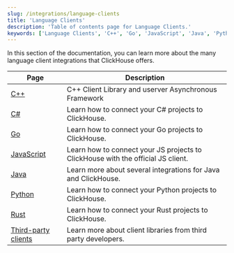 ```yaml
---
slug: /integrations/language-clients
title: 'Language Clients'
description: 'Table of contents page for Language Clients.'
keywords: ['Language Clients', 'C++', 'Go', 'JavaScript', 'Java', 'Python', 'Rust']
---
```


In this section of the documentation, you can learn more about the many language client integrations
that ClickHouse offers.

| Page                                                                    | Description                                                                      |
|-------------------------------------------------------------------------|----------------------------------------------------------------------------------|
| [C++](/interfaces/cpp)                                          | C++ Client Library and userver Asynchronous Framework                            |
| [C#](/integrations/csharp)                                  | Learn how to connect your C# projects to ClickHouse.                         |
| [Go](/integrations/go)                                          | Learn how to connect your Go projects to ClickHouse.                             |
| [JavaScript](/integrations/javascript)                          | Learn how to connect your JS projects to ClickHouse with the official JS client. |
| [Java](/integrations/java)                                      | Learn more about several integrations for Java and ClickHouse.                   |
| [Python](/integrations/python)                                  | Learn how to connect your Python projects to ClickHouse.                         |
| [Rust](/integrations/rust)                                      | Learn how to connect your Rust projects to ClickHouse.                           |
| [Third-party clients](/interfaces/third-party/client-libraries) | Learn more about client libraries from third party developers.                   |
